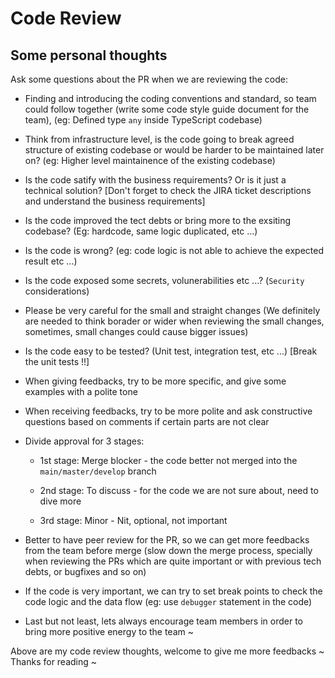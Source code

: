 # Code Review

## Some personal thoughts

Ask some questions about the PR when we are reviewing the code:

- Finding and introducing the coding conventions and standard, so team could follow together (write some code style guide document for the team), (eg: Defined type `any` inside TypeScript codebase)

- Think from infrastructure level, is the code going to break agreed structure of existing codebase or would be harder to be maintained later on? (eg: Higher level maintainence of the existing codebase)

- Is the code satify with the business requirements? Or is it just a technical solution? [Don't forget to check the JIRA ticket descriptions and understand the business requirements]

- Is the code improved the tect debts or bring more to the exsiting codebase? (Eg: hardcode, same logic duplicated, etc ...)

- Is the code is wrong? (eg: code logic is not able to achieve the expected result etc ...)

- Is the code exposed some secrets, volunerabilities etc ...? (`Security` considerations)

- Please be very careful for the small and straight changes (We definitely are needed to think borader or wider when reviewing the small changes, sometimes, small changes could cause bigger issues)

- Is the code easy to be tested? (Unit test, integration test, etc ...) [Break the unit tests !!]

- When giving feedbacks, try to be more specific, and give some examples with a polite tone

- When receiving feedbacks, try to be more polite and ask constructive questions based on comments if certain parts are not clear

- Divide approval for 3 stages:

  - 1st stage: Merge blocker - the code better not merged into the `main/master/develop` branch

  - 2nd stage: To discuss - for the code we are not sure about, need to dive more

  - 3rd stage: Minor - Nit, optional, not important

- Better to have peer review for the PR, so we can get more feedbacks from the team before merge (slow down the merge process, specially when reviewing the PRs which are quite important or with previous tech debts, or bugfixes and so on)

- If the code is very important, we can try to set break points to check the code logic and the data flow (eg: use `debugger` statement in the code)

- Last but not least, lets always encourage team members in order to bring more positive energy to the team ~


Above are my code review thoughts, welcome to give me more feedbacks ~ Thanks for reading ~